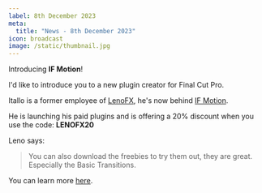 ```yaml
---
label: 8th December 2023
meta:
  title: "News - 8th December 2023"
icon: broadcast
image: /static/thumbnail.jpg
---
```


Introducing **IF Motion**!

I'd like to introduce you to a new plugin creator for Final Cut Pro.

Itallo is a former employee of [LenoFX](https://www.lenofx.com), he's now behind [IF Motion](https://ifmotioon.net).

He is launching his paid plugins and is offering a 20% discount when you use the code: **LENOFX20**

Leno says:

> You can also download the freebies to try them out, they are great. Especially the Basic Transitions.

You can learn more [here](https://ifmotioon.net).